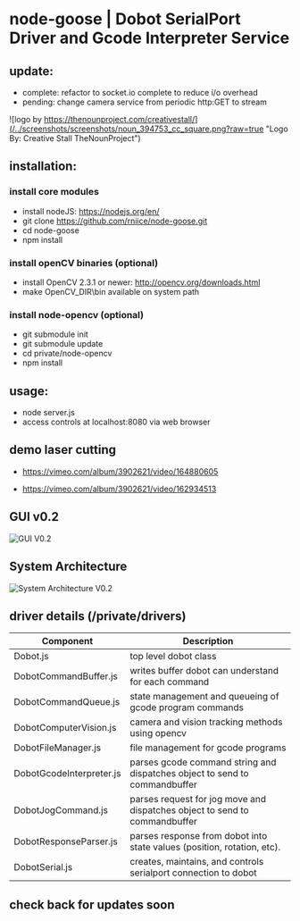 # node-goose | Dobot SerialPort Driver and Gcode Interpreter Service

## update: 
- complete: refactor to socket.io complete to reduce i/o overhead
- pending: change camera service from periodic http:GET to stream

![logo by https://thenounproject.com/creativestall/](/../screenshots/screenshots/noun_394753_cc_square.png?raw=true "Logo By: Creative Stall TheNounProject")

## installation: 

### install core modules
- install nodeJS: https://nodejs.org/en/
- git clone https://github.com/rniice/node-goose.git 
- cd node-goose
- npm install

### install openCV binaries (optional)
- install OpenCV 2.3.1 or newer: http://opencv.org/downloads.html
- make OpenCV_DIR\bin available on system path

### install node-opencv (optional)
- git submodule init
- git submodule update
- cd private/node-opencv
- npm install

## usage:

- node server.js
- access controls at localhost:8080 via web browser

## demo laser cutting

- https://vimeo.com/album/3902621/video/164880605

- https://vimeo.com/album/3902621/video/162934513

## GUI v0.2

![GUI V0.2](/../screenshots/screenshots/dobot-control-v0.2.jpg?raw=true "GUI V0.2")

## System Architecture

![System Architecture V0.2](/../screenshots/screenshots/node-goose-app-architecture.jpg?raw=true "System Architecture V0.2")

## driver details (/private/drivers)

| Component                 | Description                                                                   |
| ------------------------- |-------------------------------------------------------------------------------|
| Dobot.js                  | top level dobot class                                                         |
| DobotCommandBuffer.js     | writes buffer dobot can understand for each command                           |
| DobotCommandQueue.js      | state management and queueing of gcode program commands                       |
| DobotComputerVision.js    | camera and vision tracking methods using opencv                               |
| DobotFileManager.js       | file management for gcode programs                                            |
| DobotGcodeInterpreter.js  | parses gcode command string and dispatches object to send to commandbuffer    |
| DobotJogCommand.js        | parses request for jog move and dispatches object to send to commandbuffer    |
| DobotResponseParser.js    | parses response from dobot into state values (position, rotation, etc).       |
| DobotSerial.js            | creates, maintains, and controls serialport connection to dobot               |


## check back for updates soon


